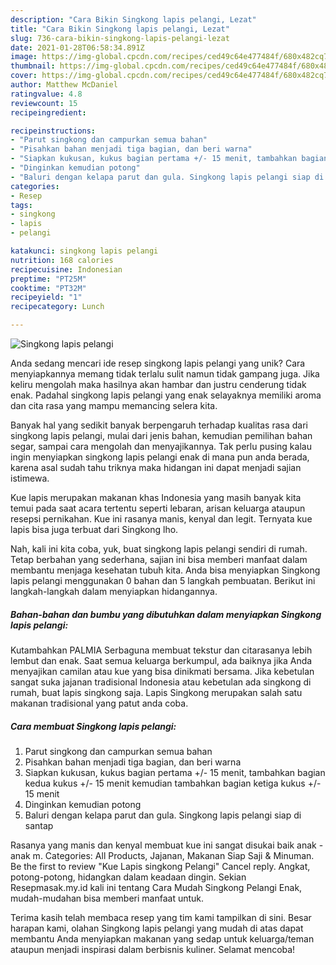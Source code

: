 ```yaml
---
description: "Cara Bikin Singkong lapis pelangi, Lezat"
title: "Cara Bikin Singkong lapis pelangi, Lezat"
slug: 736-cara-bikin-singkong-lapis-pelangi-lezat
date: 2021-01-28T06:58:34.891Z
image: https://img-global.cpcdn.com/recipes/ced49c64e477484f/680x482cq70/singkong-lapis-pelangi-foto-resep-utama.jpg
thumbnail: https://img-global.cpcdn.com/recipes/ced49c64e477484f/680x482cq70/singkong-lapis-pelangi-foto-resep-utama.jpg
cover: https://img-global.cpcdn.com/recipes/ced49c64e477484f/680x482cq70/singkong-lapis-pelangi-foto-resep-utama.jpg
author: Matthew McDaniel
ratingvalue: 4.8
reviewcount: 15
recipeingredient:

recipeinstructions:
- "Parut singkong dan campurkan semua bahan"
- "Pisahkan bahan menjadi tiga bagian, dan beri warna"
- "Siapkan kukusan, kukus bagian pertama +/- 15 menit, tambahkan bagian kedua kukus +/- 15 menit kemudian tambahkan bagian ketiga kukus +/- 15 menit"
- "Dinginkan kemudian potong"
- "Baluri dengan kelapa parut dan gula. Singkong lapis pelangi siap di santap"
categories:
- Resep
tags:
- singkong
- lapis
- pelangi

katakunci: singkong lapis pelangi 
nutrition: 168 calories
recipecuisine: Indonesian
preptime: "PT25M"
cooktime: "PT32M"
recipeyield: "1"
recipecategory: Lunch

---
```



![Singkong lapis pelangi](https://img-global.cpcdn.com/recipes/ced49c64e477484f/680x482cq70/singkong-lapis-pelangi-foto-resep-utama.jpg)

Anda sedang mencari ide resep singkong lapis pelangi yang unik? Cara menyiapkannya memang tidak terlalu sulit namun tidak gampang juga. Jika keliru mengolah maka hasilnya akan hambar dan justru cenderung tidak enak. Padahal singkong lapis pelangi yang enak selayaknya memiliki aroma dan cita rasa yang mampu memancing selera kita.

Banyak hal yang sedikit banyak berpengaruh terhadap kualitas rasa dari singkong lapis pelangi, mulai dari jenis bahan, kemudian pemilihan bahan segar, sampai cara mengolah dan menyajikannya. Tak perlu pusing kalau ingin menyiapkan singkong lapis pelangi enak di mana pun anda berada, karena asal sudah tahu triknya maka hidangan ini dapat menjadi sajian istimewa.

Kue lapis merupakan makanan khas Indonesia yang masih banyak kita temui pada saat acara tertentu seperti lebaran, arisan keluarga ataupun resepsi pernikahan. Kue ini rasanya manis, kenyal dan legit. Ternyata kue lapis bisa juga terbuat dari Singkong lho.


Nah, kali ini kita coba, yuk, buat singkong lapis pelangi sendiri di rumah. Tetap berbahan yang sederhana, sajian ini bisa memberi manfaat dalam membantu menjaga kesehatan tubuh kita. Anda bisa menyiapkan Singkong lapis pelangi menggunakan 0 bahan dan 5 langkah pembuatan. Berikut ini langkah-langkah dalam menyiapkan hidangannya.

<!--inarticleads1-->

##### Bahan-bahan dan bumbu yang dibutuhkan dalam menyiapkan Singkong lapis pelangi:



Kutambahkan PALMIA Serbaguna membuat tekstur dan citarasanya lebih lembut dan enak. Saat semua keluarga berkumpul, ada baiknya jika Anda menyajikan camilan atau kue yang bisa dinikmati bersama. Jika kebetulan sangat suka jajanan tradisional Indonesia atau kebetulan ada singkong di rumah, buat lapis singkong saja. Lapis Singkong merupakan salah satu makanan tradisional yang patut anda coba. 

<!--inarticleads2-->

##### Cara membuat Singkong lapis pelangi:

1. Parut singkong dan campurkan semua bahan
1. Pisahkan bahan menjadi tiga bagian, dan beri warna
1. Siapkan kukusan, kukus bagian pertama +/- 15 menit, tambahkan bagian kedua kukus +/- 15 menit kemudian tambahkan bagian ketiga kukus +/- 15 menit
1. Dinginkan kemudian potong
1. Baluri dengan kelapa parut dan gula. Singkong lapis pelangi siap di santap


Rasanya yang manis dan kenyal membuat kue ini sangat disukai baik anak - anak m. Categories: All Products, Jajanan, Makanan Siap Saji &amp; Minuman. Be the first to review &#34;Kue Lapis singkong Pelangi&#34; Cancel reply. Angkat, potong-potong, hidangkan dalam keadaan dingin. Sekian Resepmasak.my.id kali ini tentang Cara Mudah Singkong Pelangi Enak, mudah-mudahan bisa memberi manfaat untuk. 

Terima kasih telah membaca resep yang tim kami tampilkan di sini. Besar harapan kami, olahan Singkong lapis pelangi yang mudah di atas dapat membantu Anda menyiapkan makanan yang sedap untuk keluarga/teman ataupun menjadi inspirasi dalam berbisnis kuliner. Selamat mencoba!
